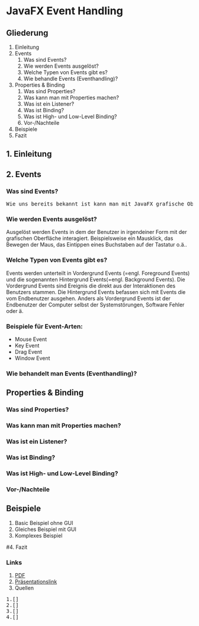 # JavaFX Event Handling


## Gliederung
1. Einleitung 
2. Events
    1. Was sind Events?
    2. Wie werden Events ausgelöst?
    4. Welche Typen von Events gibt es?
    3. Wie behandle Events (Eventhandling)?
3. Properties & Binding 
    1. Was sind Properties?
    2. Was kann man mit Properties machen?
    3. Was ist ein Listener?
    3. Was ist Binding?
    4. Was ist High- und Low-Level Binding?
    5. Vor-/Nachteile
4. Beispiele
5. Fazit 


## 1. Einleitung 
## 2. Events
### Was sind Events?
<pre>Wie uns bereits bekannt ist kann man mit JavaFX grafische Oberflächen erstellen. Dieser Programm mit einer grafischen Oberfläche wäre mit der Interaktion des Benutzer sehr langweilig gestrickt. Ein Event in JavaFx ist jede Interaktion auf der grafischen Oberfläche welche aufgrund eines Ereignisses stattgefunden hat.</pre>
### Wie werden Events ausgelöst?
Ausgelöst werden Events in dem der Benutzer in irgendeiner Form mit der grafischen Oberfläche interagiert. Beispielsweise ein Mausklick, das Bewegen der Maus, das Eintippen eines Buchstaben auf der Tastatur o.ä..
### Welche Typen von Events gibt es?
Events werden unterteilt in Vordergrund Events (=engl. Foreground Events) und die sogenannten Hintergrund Events(=engl. Background Events). 
Die Vordergrund Events sind Ereignis die direkt aus der Interaktionen des Benutzers stammen. Die Hintergrund Events befassen sich mit Events die vom Endbenutzer ausgehen. Anders als Vordergrund Events ist der Endbenutzer der Computer selbst der Systemstörungen, Software Fehler oder ä.
### Beispiele für Event-Arten:
* Mouse Event 
* Key Event
* Drag Event
* Window Event
### Wie behandelt man Events (Eventhandling)?


## Properties & Binding

### Was sind Properties?
### Was kann man mit Properties machen?
### Was ist ein Listener?
### Was ist Binding?
### Was ist High- und Low-Level Binding?
### Vor-/Nachteile

## Beispiele
1. Basic Beispiel ohne GUI
2. Gleiches Beispiel mit GUI
3. Komplexes Beispiel

#4. Fazit 


### Links
1. [PDF](https://platform.itslearning.com/PdfViewer/Init.aspx?FileInfoUrl=https%3a%2f%2ffilerepository.itslearning.com%2ff8e84852-22ff-47f9-9215-7070252834d8%3fToken%3dS-oNAOcJAABrbCleAAAAACAAJ8ehLDGC5tOHI5uAP82BMV1EmJctVlYm5gC5I_BBJeIAAA%26Info%3d1&Language=de-DE)
2. [Präsentationslink](https://docs.google.com/presentation/d/1P2rKG4pHSC241VDOL-9OOKyJ3kglaXL6R29qHYVwA7s/edit?usp=sharing)
3. Quellen
<pre>
1.[]
2.[]
3.[]
4.[]
</pre>


